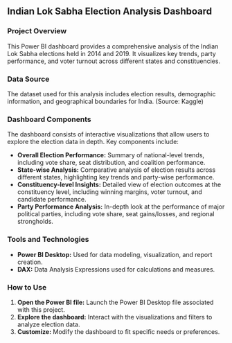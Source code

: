 ## Indian Lok Sabha Election Analysis Dashboard

### Project Overview
This Power BI dashboard provides a comprehensive analysis of the Indian Lok Sabha elections held in 2014 and 2019. It visualizes key trends, party performance, and voter turnout across different states and constituencies. 

### Data Source
The dataset used for this analysis includes election results, demographic information, and geographical boundaries for India.
(Source: Kaggle)

### Dashboard Components
The dashboard consists of interactive visualizations that allow users to explore the election data in depth. Key components include:
* **Overall Election Performance:** Summary of national-level trends, including vote share, seat distribution, and coalition performance.
* **State-wise Analysis:** Comparative analysis of election results across different states, highlighting key trends and party-wise performance.
* **Constituency-level Insights:** Detailed view of election outcomes at the constituency level, including winning margins, voter turnout, and candidate performance.
* **Party Performance Analysis:** In-depth look at the performance of major political parties, including vote share, seat gains/losses, and regional strongholds.

### Tools and Technologies
* **Power BI Desktop:** Used for data modeling, visualization, and report creation.
* **DAX:** Data Analysis Expressions used for calculations and measures.

### How to Use
1. **Open the Power BI file:** Launch the Power BI Desktop file associated with this project.
2. **Explore the dashboard:** Interact with the visualizations and filters to analyze election data.
3. **Customize:** Modify the dashboard to fit specific needs or preferences.
